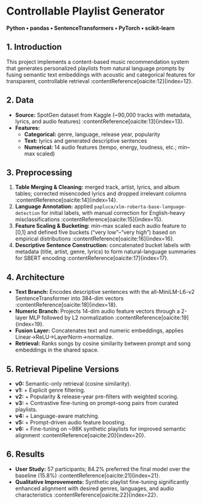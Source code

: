 # Controllable Playlist Generator

**Python • pandas • SentenceTransformers • PyTorch • scikit-learn**

## 1. Introduction

This project implements a content-based music recommendation system that generates personalized playlists from natural language prompts by fusing semantic text embeddings with acoustic and categorical features for transparent, controllable retrieval :contentReference[oaicite:12]{index=12}.

## 2. Data

- **Source:** SpotGen dataset from Kaggle (~90,000 tracks with metadata, lyrics, and audio features) :contentReference[oaicite:13]{index=13}.
- **Features:**  
  - **Categorical:** genre, language, release year, popularity  
  - **Text:** lyrics and generated descriptive sentences  
  - **Numerical:** 14 audio features (tempo, energy, loudness, etc.; min–max scaled)

## 3. Preprocessing

1. **Table Merging & Cleaning:** merged track, artist, lyrics, and album tables; corrected misencoded lyrics and dropped irrelevant columns :contentReference[oaicite:14]{index=14}.  
2. **Language Annotation:** applied `papluca/xlm-roberta-base-language-detection` for initial labels, with manual correction for English-heavy misclassifications :contentReference[oaicite:15]{index=15}.  
3. **Feature Scaling & Bucketing:** min–max scaled each audio feature to [0,1] and defined five buckets (“very low”–“very high”) based on empirical distributions :contentReference[oaicite:16]{index=16}.  
4. **Descriptive Sentence Construction:** concatenated bucket labels with metadata (title, artist, genre, lyrics) to form natural-language summaries for SBERT encoding :contentReference[oaicite:17]{index=17}.

## 4. Architecture

- **Text Branch:** Encodes descriptive sentences with the all-MiniLM-L6-v2 SentenceTransformer into 384-dim vectors :contentReference[oaicite:18]{index=18}.  
- **Numeric Branch:** Projects 14-dim audio feature vectors through a 2-layer MLP followed by L2 normalization :contentReference[oaicite:19]{index=19}.  
- **Fusion Layer:** Concatenates text and numeric embeddings, applies Linear→ReLU→LayerNorm→normalize.  
- **Retrieval:** Ranks songs by cosine similarity between prompt and song embeddings in the shared space.

## 5. Retrieval Pipeline Versions

- **v0:** Semantic-only retrieval (cosine similarity).  
- **v1:** + Explicit genre filtering.  
- **v2:** + Popularity & release-year pre-filters with weighted scoring.  
- **v3:** + Contrastive fine-tuning on prompt–song pairs from curated playlists.  
- **v4:** + Language-aware matching.  
- **v5:** + Prompt-driven audio feature boosting.  
- **v6:** + Fine-tuning on ~98K synthetic playlists for improved semantic alignment :contentReference[oaicite:20]{index=20}.

## 6. Results

- **User Study:** 57 participants; 84.2% preferred the final model over the baseline (15.8%) :contentReference[oaicite:21]{index=21}.  
- **Qualitative Improvements:** Synthetic playlist fine-tuning significantly enhanced alignment with desired genres, languages, and audio characteristics :contentReference[oaicite:22]{index=22}.
